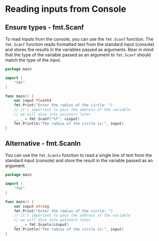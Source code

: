 # Reading inputs from Console


## Ensure types - fmt.Scanf

To read inputs from the console, you can use the `fmt.Scanf` function. The `fmt.Scanf` function reads formatted text from the standard input (console) and stores the results in the variables passed as arguments.
Bear in mind that the type of the variable passed as an argument to `fmt.Scanf` should match the type of the input.

```go
package main

import (
	"fmt"
)

func main() {
	var input float64
	fmt.Print("Enter the radius of the circle: ")
	// it's important to pass the address of the variable
	// we will dive into pointers later
	_, _ = fmt.Scanf("%f", &input)
	fmt.Println("The radius of the circle is:", input)
}
```

## Alternative - fmt.Scanln
You can use the `fmt.Scanln` function to read a single line of text from the standard input (console) and store the result in the variable passed as an argument.

```go
package main

import (
	"fmt"
)

func main() {
	var input string
	fmt.Print("Enter the radius of the circle: ")
	// it's important to pass the address of the variable
	// we will dive into pointers later
	_, _ = fmt.Scanln(&input)
	fmt.Println("The radius of the circle is:", input)
}

```